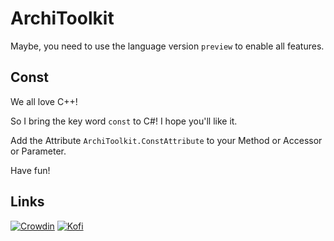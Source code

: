 # ArchiToolkit

Maybe, you need to use the language version `preview` to enable all features.

## Const

We all love C++!

So I bring the key word `const` to C#! I hope you'll like it.

Add the Attribute `ArchiToolkit.ConstAttribute` to your Method or Accessor or Parameter.

Have fun!

## Links

[![Crowdin](https://badges.crowdin.net/badge/light/crowdin-on-dark.png)](https://crowdin.com/project/const)
[![Kofi](https://storage.ko-fi.com/cdn/brandasset/v2/support_me_on_kofi_dark.png)](https://ko-fi.com/B0B0IN5DX)
